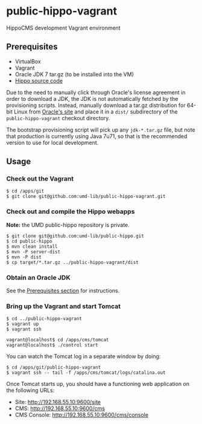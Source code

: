 # public-hippo-vagrant

HippoCMS development Vagrant environment

## Prerequisites

- VirtualBox
- Vagrant
- Oracle JDK 7 tar.gz (to be installed into the VM)
- [Hippo source code](https://github.com/umd-lib/public-hippo)

Due to the need to manually click through Oracle's license agreement in order to
download a JDK, the JDK is not automatically fetched by the provisioning
scripts. Instead, manually download a tar.gz distribution for 64-bit Linux from
[Oracle's site](http://www.oracle.com/technetwork/java/javase/downloads/java-archive-downloads-javase7-521261.html)
and place it in a `dist/` subdirectory of the `public-hippo-vagrant` checkout
directory.

The bootstrap provisioning script will pick up any `jdk-*.tar.gz` file, but note
that production is currently using Java 7u71, so that is the recommended version
to use for local development.

## Usage

### Check out the Vagrant

```
$ cd /apps/git
$ git clone git@github.com:umd-lib/public-hippo-vagrant.git
```

### Check out and compile the Hippo webapps

**Note:** the UMD public-hippo repository is private.

```
$ git clone git@github.com:umd-lib/public-hippo.git
$ cd public-hippo
$ mvn clean install
$ mvn -P server-dist
$ mvn -P dist
$ cp target/*.tar.gz ../public-hippo-vagrant/dist
```

### Obtain an Oracle JDK

See the [Prerequisites section](#prerequisites) for instructions.

### Bring up the Vagrant and start Tomcat

```
$ cd ../public-hippo-vagrant
$ vagrant up
$ vagrant ssh

vagrant@localhost$ cd /apps/cms/tomcat
vagrant@localhost$ ./control start
```

You can watch the Tomcat log in a separate window by doing:

```
$ cd /apps/git/public-hippo-vagrant
$ vagrant ssh -- tail -f /apps/cms/tomcat/logs/catalina.out
```

Once Tomcat starts up, you should have a functioning web application on the
following URLs:

* Site: <http://192.168.55.10:9600/site>
* CMS: <http://192.168.55.10:9600/cms>
* CMS Console: <http://192.168.55.10:9600/cms/console>
